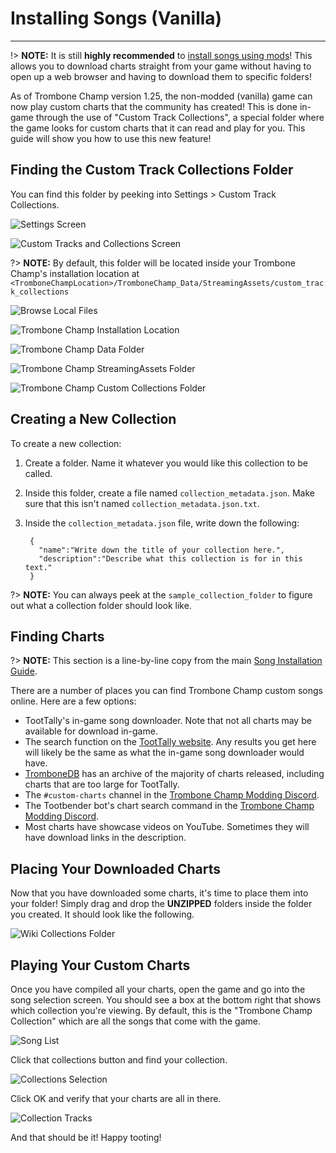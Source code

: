 # Installing Songs (Vanilla)

---

!> **NOTE:** It is still **highly recommended** to [install songs using mods](installing-songs)! This allows you to download charts straight from your game without having to open up a web browser and having to download them to specific folders!

As of Trombone Champ version 1.25, the non-modded (vanilla) game can now play custom charts that the community has created! This is done in-game through the use of "Custom Track Collections", a special folder where the game looks for custom charts that it can read and play for you. This guide will show you how to use this new feature!

## Finding the Custom Track Collections Folder

You can find this folder by peeking into Settings > Custom Track Collections.

![Settings Screen](../docs/files/vanilla/settingscreen.png)

![Custom Tracks and Collections Screen](../docs/files/vanilla/customtracks.png)

?> **NOTE:** By default, this folder will be located inside your Trombone Champ's installation location at `<TromboneChampLocation>/TromboneChamp_Data/StreamingAssets/custom_track_collections`

![Browse Local Files](../docs/files/localfilescontext.png)

![Trombone Champ Installation Location](../docs/files/vanilla/tcinstalllocation.png)

![Trombone Champ Data Folder](../docs/files/vanilla/tcdata.png)

![Trombone Champ StreamingAssets Folder](../docs/files/vanilla/tcstreamingassets.png)

![Trombone Champ Custom Collections Folder](../docs/files/vanilla/tccollections.png)

## Creating a New Collection

To create a new collection:

1. Create a folder. Name it whatever you would like this collection to be called.

2. Inside this folder, create a file named `collection_metadata.json`. Make sure that this isn't named `collection_metadata.json.txt`.

3. Inside the `collection_metadata.json` file, write down the following:

        {
          "name":"Write down the title of your collection here.",
          "description":"Describe what this collection is for in this text."
        }

?> **NOTE:** You can always peek at the `sample_collection_folder` to figure out what a collection folder should look like.

## Finding Charts

?> **NOTE:** This section is a line-by-line copy from the main [Song Installation Guide](installing-songs?id=finding-songs).

There are a number of places you can find Trombone Champ custom songs online. Here are a few options:

- TootTally's in-game song downloader. Note that not all charts may be available for download in-game.
- The search function on the [TootTally website](https://toottally.com/search/). Any results you get here will likely be the same as what the in-game song downloader would have.
- [TromboneDB](https://tc-mods.github.io/TromboneDB/) has an archive of the majority of charts released, including charts that are too large for TootTally.
- The `#custom-charts` channel in the [Trombone Champ Modding Discord](https://discord.gg/KVzKRsbetJ).
- The Tootbender bot's chart search command in the [Trombone Champ Modding Discord](https://discord.gg/KVzKRsbetJ).
- Most charts have showcase videos on YouTube. Sometimes they will have download links in the description.

## Placing Your Downloaded Charts

Now that you have downloaded some charts, it's time to place them into your folder! Simply drag and drop the **UNZIPPED** folders inside the folder you created. It should look like the following.

![Wiki Collections Folder](../docs/files/vanilla/collectiondemonstration.png)

## Playing Your Custom Charts

Once you have compiled all your charts, open the game and go into the song selection screen. You should see a box at the bottom right that shows which collection you're viewing. By default, this is the "Trombone Champ Collection" which are all the songs that come with the game.

![Song List](../docs/files/vanilla/songlist.png)

Click that collections button and find your collection.

![Collections Selection](../docs/files/vanilla/collectionselection.png)

Click OK and verify that your charts are all in there.

![Collection Tracks](../docs/files/vanilla/collectionview.png)

And that should be it! Happy tooting!
